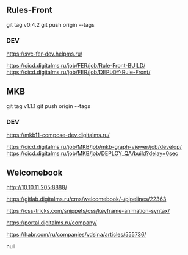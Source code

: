 
## Rules-Front

git tag v0.4.2
git push origin --tags   

### DEV
https://svc-fer-dev.helpms.ru/

https://cicd.digitalms.ru/job/FER/job/Rule-Front-BUILD/  
https://cicd.digitalms.ru/job/FER/job/DEPLOY-Rule-Front/

## MKB
  
git tag v1.1.1
git push origin --tags

### DEV
https://mkb11-compose-dev.digitalms.ru/

https://cicd.digitalms.ru/job/MKB/job/mkb-graph-viewer/job/develop/
https://cicd.digitalms.ru/job/MKB/job/DEPLOY_QA/build?delay=0sec

## Welcomebook

http://10.10.11.205:8888/

https://gitlab.digitalms.ru/cms/welcomebook/-/pipelines/22363



https://css-tricks.com/snippets/css/keyframe-animation-syntax/

https://portal.digitalms.ru/company/

https://habr.com/ru/companies/vdsina/articles/555736/


null